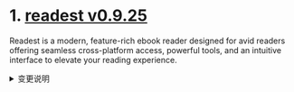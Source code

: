 
# 1. [readest v0.9.25](https://github.com/readest/readest/releases/tag/v0.9.25)  
Readest is a modern, feature-rich ebook reader designed for avid readers offering seamless cross-platform access, powerful tools, and an intuitive interface to elevate your reading experience.
<details>
<summary>变更说明</summary>

## Release Highlight
* Support exporting annotations in markdown format
* Support importing TXT files
* Support setting reader language in the UI
* Add bottom action bar on mobile platforms
* Various fixes on layout settings and styles

## What's Changed
* fix: dismiss popup footnotes on window resize, also closes  and closes  by @chrox in https://github.com/readest/readest/pull/638
* fix: various fixes on layout settings and styles, closes  by @chrox in https://github.com/readest/readest/pull/644
...  

</details>

